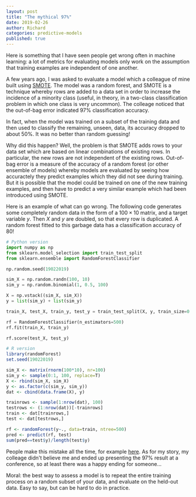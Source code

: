 ```yaml
---
layout: post
title: "The mythical 97%"
date: 2019-02-26
author: Richard
categories: predictive-models
published: true
---
```

Here is something that I have seen people get wrong often in machine learning: a lot of metrics for evaluating models only work on the
assumption that training examples are independent of one another.

A few years ago, I was asked to evaluate a model which a colleague of mine built using 
[SMOTE](https://en.wikipedia.org/wiki/Oversampling_and_undersampling_in_data_analysis). The model was a random forest, and SMOTE is
a technique whereby rows are added to a data set in order to increase the incidence of a minority class (useful, in theory, in a two-class
classification problem in which one class is very uncommon). The colleage noticed that the out-of-bag error indicated 97% classification
accuracy.

In fact, when the model was trained on a subset of the training data and then used to classify the remaining, unseen, data, its accuracy
dropped to about 50%. It was no better than random guessing!

Why did this happen? Well, the problem is that SMOTE adds rows to your data set which are based on linear combinations of existing rows. 
In particular, the new rows are not independent of the existing rows. Out-of-bag error is a measure of the accuracy of a random forest 
(or other ensemble of models) whereby models are evaluated by seeing how accuractely they predict examples which they did not see during
training. But it is possible that the model could be trained on one of the new training examples, and then have to predict a very similar
example which had been introduced using SMOTE.

Here is an example of what can go wrong. The following code generates some completely random data in the form of a $100 \times 10$ matrix,
and a target variable $y$. Then $X$ and $y$ are doubled, so that every row is duplicated. A random forest fitted to this garbage data has
a classification accuracy of $80%$! 

```python
# Python version
import numpy as np
from sklearn.model_selection import train_test_split
from sklearn.ensemble import RandomForestClassifier

np.random.seed(19022019)

sim_X = np.random.randn(100, 10)
sim_y = np.random.binomial(1, 0.5, 100)

X = np.vstack((sim_X, sim_X))
y = list(sim_y) + list(sim_y)

train_X, test_X, train_y, test_y = train_test_split(X, y, train_size=0.5, test_size=0.5)

rf = RandomForestClassifier(n_estimators=500)
rf.fit(train_X, train_y)

rf.score(test_X, test_y)
```

```r
# R version
library(randomForest)
set.seed(19022019)

sim_X <- matrix(rnorm(100*10), nr=100)
sim_y <- sample(0:1, 100, replace=T)
X <- rbind(sim_X, sim_X)
y <- as.factor(c(sim_y, sim_y))
dat <- cbind(data.frame(X), y)

trainrows <- sample(1:nrow(dat), 100)
testrows <- (1:nrow(dat))[-trainrows]
train <- dat[trainrows,]
test <- dat[testrows,]

rf <- randomForest(y~., data=train, ntree=500)
pred <- predict(rf, test)
sum(pred==test$y)/length(test$y)
```
People make this mistake all the time, for example [here](https://www.kaggle.com/rahultej/tomek-links-smote-cv-99-96-to-100-recall). As
for my story, my colleage didn't believe me and ended up presenting the 97% result at a conference, so at least there was a happy ending
for someone...

Moral: the best way to assess a model is to repeat the entire training process on a random subset of your data, and evaluate on the held-out
data. Easy to say, but can be hard to do in practice.
